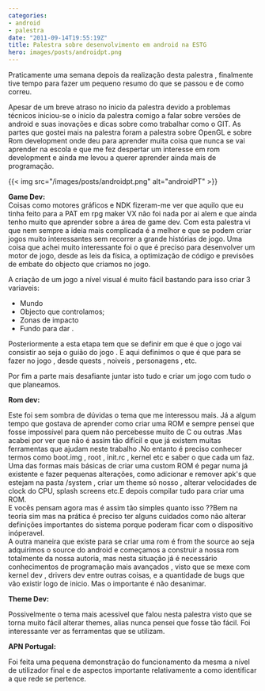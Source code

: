 ```yaml
---
categories:
- android
- palestra
date: "2011-09-14T19:55:19Z"
title: Palestra sobre desenvolvimento em android na ESTG
hero: images/posts/androidpt.png
---
```


Praticamente uma semana depois da realização desta palestra , finalmente tive tempo para fazer um pequeno resumo
do que se passou e de como correu.

Apesar de um breve atraso no inicio da palestra devido a problemas técnicos iniciou-se o inicio da palestra comigo a
falar sobre versões de android e suas inovações e dicas sobre como trabalhar como o GIT.
As partes que gostei mais na palestra foram a palestra sobre OpenGL e sobre Rom development onde deu para aprender
muita coisa que nunca se vai aprender na escola e que me fez despertar um interesse em rom development e ainda
 me levou a querer aprender ainda mais de programação.

{{< img src="/images/posts/androidpt.png" alt="androidPT" >}}

**Game Dev:** \
Coisas como motores gráficos e NDK fizeram-me ver que aquilo que eu tinha feito para a PAT em rpg maker VX não foi nada
por ai alem e que ainda tenho muito que aprender sobre a área de game dev. Com esta palestra vi que nem sempre a ideia
mais complicada é a melhor e que se podem criar jogos muito interessantes sem recorrer a grande histórias de jogo.
Uma coisa que achei muito interessante foi o que é preciso para desenvolver um motor de jogo, desde as leis da física,
a optimização de código e previsões de embate do objecto que criamos no jogo.

A criação de um jogo a nível visual é muito fácil bastando para isso criar 3 variaveis:

* Mundo
* Objecto que controlamos;
* Zonas de impacto
* Fundo para dar .

Posteriormente a esta etapa tem que se definir em que é que o jogo vai consistir ao seja o guião do jogo .
E aqui definimos o que é que para se fazer no jogo , desde quests , noiveis , personagens , etc.

Por fim a parte mais desafiante juntar isto tudo e criar um jogo com tudo o que planeamos.

**Rom dev:**

Este foi sem sombra de dúvidas o tema que me interessou mais. Já a algum tempo que gostava de aprender como criar uma ROM
e sempre pensei que fosse impossível para quem não percebesse muito de C ou outras .Mas acabei por ver que não é assim
tão difícil e que já existem muitas ferramentas que ajudam neste trabalho .No entanto é preciso conhecer termos como
boot.img , root , init.rc , kernel etc e saber o que cada um faz. \
Uma das formas mais básicas de criar uma custom ROM é pegar numa já existente e fazer pequenas alterações,
como adicionar e remover apk's que estejam na pasta /system , criar um theme só nosso , alterar velocidades de clock do CPU,
splash screens etc.E depois compilar tudo para criar uma ROM. \
E vocês pensam agora mas é assim tão simples quanto isso ??Bem na teoria sim mas na prática é preciso ter alguns
cuidados como não alterar definições importantes do sistema porque poderam ficar com o dispositivo inóperavel. \
A outra maneira que existe para se criar uma rom é from the source ao seja adquirimos o source do android e começamos
a construir a nossa rom totalmente da nossa autoria, mas nesta situação já é necessário conhecimentos de programação
mais avançados , visto que se mexe com kernel dev , drivers dev entre outras coisas, e a quantidade de bugs
que vão existir logo de inicio. Mas o importante é não desanimar.

**Theme Dev:**

Possivelmente o tema mais acessivel que falou nesta palestra visto que se torna muito fácil alterar themes,
alias nunca pensei que fosse tão fácil. Foi interessante ver as ferramentas que se utilizam.

**APN Portugal:**

Foi feita uma pequena demonstração do funcionamento da mesma a nível de utilizador final e de aspectos importante
relativamente a como identificar a que rede se pertence.
